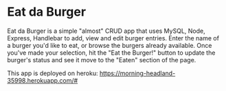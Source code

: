 # Eat da Burger

Eat da Burger is a simple "almost" CRUD app that uses MySQL, Node, Express, Handlebar to add, view and edit burger entries.  Enter the name of a burger you'd like to eat, or browse the burgers already available.  Once you've made your selection, hit the "Eat the Burger!" button to update the burger's status and see it move to the "Eaten" section of the page.

This app is deployed on heroku: https://morning-headland-35998.herokuapp.com/#